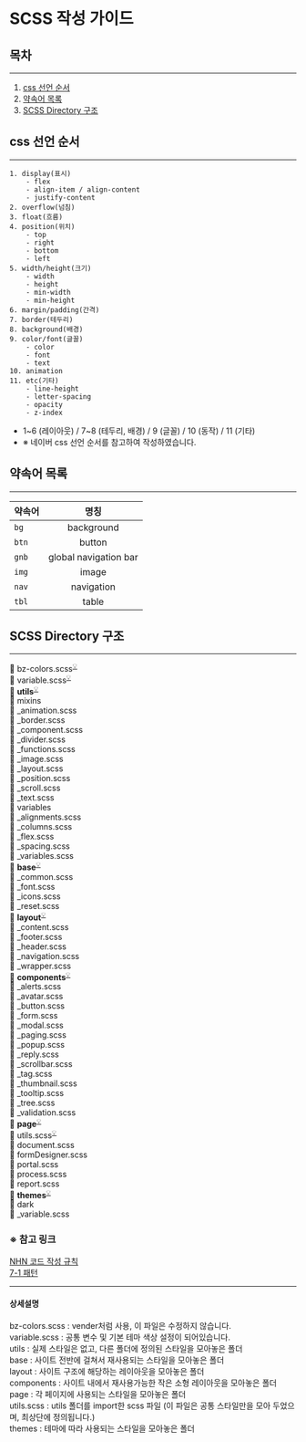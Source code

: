 # SCSS 작성 가이드


## 목차

---

1. [css 선언 순서](#css-선언-순서)
2. [약속어 목록](#약속어-목록)
3. [SCSS Directory 구조](#scss-directory-구조)

## css 선언 순서

---

```
1. display(표시)
    - flex
    - align-item / align-content
    - justify-content
2. overflow(넘침)
3. float(흐름)
4. position(위치)
    - top
    - right
    - bottom
    - left
5. width/height(크기)
    - width
    - height
    - min-width
    - min-height
6. margin/padding(간격)
7. border(테두리)
8. background(배경)
9. color/font(글꼴)
    - color
    - font
    - text
10. animation
11. etc(기타)
    - line-height
    - letter-spacing
    - opacity
    - z-index
```

* 1~6 (레이아웃) / 7~8 (테두리, 배경) / 9 (글꼴) / 10 (동작) / 11 (기타)
* ※ 네이버 css 선언 순서를 참고하여 작성하였습니다.

## 약속어 목록

---

| 약속어    |          명칭           | 
|--------|:---------------------:|
| `bg`   |      background       |
| `btn`  |        button         |
| `gnb`  | global navigation bar |
| `img`  |         image         |
| `nav`  |      navigation       |
| `tbl`  |         table         |

## SCSS Directory 구조

---

📄 bz-colors.scss<sup>[💡](#bz-colors)</sup>  
📄 variable.scss<sup>[💡](#bz-colors)</sup>  
📁 <strong>utils</strong><sup>[💡](#utils)</sup>  
📁 mixins  
📄 _animation.scss  
📄 _border.scss  
📄 _component.scss  
📄 _divider.scss  
📄 _functions.scss  
📄 _image.scss  
📄 _layout.scss  
📄 _position.scss  
📄 _scroll.scss  
📄 _text.scss  
📁 variables  
📄 _alignments.scss  
📄 _columns.scss  
📄 _flex.scss  
📄 _spacing.scss  
📄 _variables.scss  
📁 <strong>base</strong><sup>[💡](#base)</sup>  
📄 _common.scss  
📄 _font.scss  
📄 _icons.scss  
📄 _reset.scss  
📁 <strong>layout</strong><sup>[💡](#layout)</sup>  
📄 _content.scss  
📄 _footer.scss  
📄 _header.scss  
📄 _navigation.scss  
📄 _wrapper.scss  
📁 <strong>components</strong><sup>[💡](#components)</sup>  
📄 _alerts.scss  
📄 _avatar.scss  
📄 _button.scss  
📄 _form.scss  
📄 _modal.scss  
📄 _paging.scss  
📄 _popup.scss  
📄 _reply.scss  
📄 _scrollbar.scss  
📄 _tag.scss  
📄 _thumbnail.scss  
📄 _tooltip.scss  
📄 _tree.scss  
📄 _validation.scss  
📁 <strong>page</strong><sup>[💡](#page)</sup>  
📄 utils.scss<sup>[💡](#page)</sup>   
📄 document.scss  
📄 formDesigner.scss  
📄 portal.scss  
📄 process.scss  
📄 report.scss  
📁 <strong>themes</strong><sup>[💡](#themes)</sup>  
📁 dark  
📄 _variable.scss

### ※ 참고 링크
<p>
<a href="https://nuli.navercorp.com/data/convention/NHN_Coding_Conventions_for_Markup_Languages.pdf" target="_blank">NHN 코드 작성 규칙</a><br>
<a href="https://imagineu.tistory.com/23">7-1 패턴</a>
</p>

---

#### 상세설명
<a id="bz-colors">bz-colors.scss</a> : vender처럼 사용, 이 파일은 수정하지 않습니다.  
<a id="bz-colors">variable.scss</a> : 공통 변수 및 기본 테마 색상 설정이 되어있습니다.  
<a id="utils">utils</a> : 실제 스타일은 없고, 다른 폴더에 정의된 스타일을 모아놓은 폴더  
<a id="base">base</a> : 사이트 전반에 걸쳐서 재사용되는 스타일을 모아놓은 폴더  
<a id="layout">layout</a> : 사이트 구조에 해당하는 레이아웃을 모아놓은 폴더  
<a id="components">components</a> : 사이트 내에서 재사용가능한 작은 소형 레이아웃을 모아놓은 폴더  
<a id="page">page</a> : 각 페이지에 사용되는 스타일을 모아놓은 폴더  
<a id="page">utils.scss</a> : utils 폴더를 import한 scss 파일 (이 파일은 공통 스타일만을 모아 두었으며, 최상단에 정의됩니다.)  
<a id="themes">themes</a> : 테마에 따라 사용되는 스타일을 모아놓은 폴더
